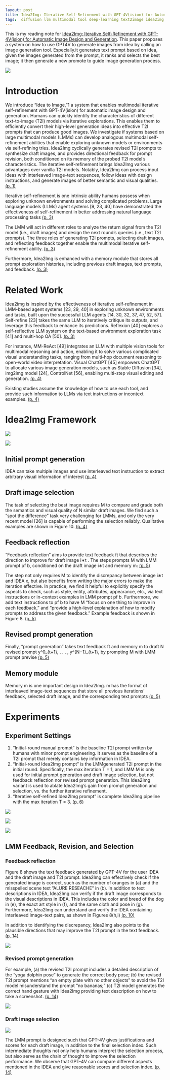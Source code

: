 ```yaml
---
layout: post
title: Idea2Img: Iterative Self-Refinement with GPT-4V(ision) for Automatic Image Design and Generation
tags:  diffusion llm multimodal tool deep-learning text2image idea2img chatgpt llm-agent self-refine reflextion self-reflective mm-react stable-diffusion control-net feedback conversation
---
```


This is my reading note for [Idea2Img: Iterative Self-Refinement with GPT-4V(ision) for Automatic Image Design and Generation](https://idea2img.github.io/). This paper proposes a system on how to use GPT4V to generate images from idea by calling an image generation tool. Especially.it generates text prompt based on idea, given the images generated from the prompt, it ranks and selects the best image; it then generate a new promote to guide image generation process.

![](https://raw.githubusercontent.com/zhangtemplar/zhangtemplar.github.io/master/uPic/yangIdea2ImgIterativeSelfRefinement2023-1-x304-y175.png) 

# Introduction
We introduce “Idea to Image,”1 a system that enables multimodal iterative self-refinement with GPT-4V(ision) for automatic image design and generation. Humans can quickly identify the characteristics of different text-to-image (T2I) models via iterative explorations. This enables them to efficiently convert their high-level generation ideas into effective T2I prompts that can produce good images. We investigate if systems based on large multimodal models (LMMs) can develop analogous multimodal self-refinement abilities that enable exploring unknown models or environments via self-refining tries. Idea2Img cyclically generates revised T2I prompts to synthesize draft images, and provides directional feedback for prompt revision, both conditioned on its memory of the probed T2I model’s characteristics.  The iterative self-refinement brings Idea2Img various advantages over vanilla T2I models. Notably, Idea2Img can process input ideas with interleaved image-text sequences, follow ideas with design instructions, and generate images of better semantic and visual qualities. [(p. 1)](zotero://open-pdf/library/items/X54VBQ2I?page=1&annotation=XQ642AB2)

Iterative self-refinement is one intrinsic ability humans possess when exploring unknown environments and solving complicated problems. Large language models (LLMs) agent systems [9, 23, 40] have demonstrated the effectiveness of self-refinement in better addressing natural language processing tasks [(p. 3)](zotero://open-pdf/library/items/X54VBQ2I?page=3&annotation=G6FYQ8D2)

The LMM will act in different roles to analyze the return signal from the T2I model (i.e., draft images) and design the next round’s queries (i.e., text T2I prompts).  The three roles of generating T2I prompts, selecting draft images, and reflecting feedback together enable the multimodal iterative self-refinement ability. [(p. 3)](zotero://open-pdf/library/items/X54VBQ2I?page=3&annotation=MH6NWITY)

Furthermore, Idea2Img is enhanced with a memory module that stores all prompt exploration histories, including previous draft images, text prompts, and feedback. [(p. 3)](zotero://open-pdf/library/items/X54VBQ2I?page=3&annotation=MC4NB3GK)

# Related Work
Idea2img is inspired by the effectiveness of iterative self-refinement in LMM-based agent systems [23, 29, 40] in exploring unknown environments and tasks, built upon the successful LLM agents [14, 30, 32, 37, 47, 52, 57]. Self-refine [23] takes the same LLM to iteratively critique its outputs, and leverage this feedback to enhance its predictions. Reflexion [40] explores a self-reflective LLM system on the text-based environment exploration task [41] and multi-hop QA [50]. [(p. 3)](zotero://open-pdf/library/items/X54VBQ2I?page=3&annotation=SHC8LETC)

For instance, MM-ReAct [49] integrates an LLM with multiple vision tools for multimodal reasoning and action, enabling it to solve various complicated visual understanding tasks, ranging from multi-hop document reasoning to open-world video interpretation. Visual ChatGPT [45] empowers ChatGPT to allocate various image generation models, such as Stable Diffusion [34], img2img model [24], ControlNet [56], enabling multi-step visual editing and generation. [(p. 4)](zotero://open-pdf/library/items/X54VBQ2I?page=4&annotation=UWNNDPNF)

Existing studies assume the knowledge of how to use each tool, and provide such information to LLMs via text instructions or incontext examples. [(p. 4)](zotero://open-pdf/library/items/X54VBQ2I?page=4&annotation=DD9C3QCU)

# Idea2Img Framework
![](https://raw.githubusercontent.com/zhangtemplar/zhangtemplar.github.io/master/uPic/yangIdea2ImgIterativeSelfRefinement2023-2-x46-y167.png) 

![](https://raw.githubusercontent.com/zhangtemplar/zhangtemplar.github.io/master/uPic/yangIdea2ImgIterativeSelfRefinement2023-5-x43-y470.png) 

## Initial prompt generation
IDEA can take multiple images and use interleaved text instruction to extract arbitrary visual information of interest [(p. 4)](zotero://open-pdf/library/items/X54VBQ2I?page=4&annotation=CLEV2K7X)

## Draft image selection
The task of selecting the best image requires M to compare and grade both the semantics and visual quality of N similar draft images. We find such a “spot the difference” task very challenging for LMMs, and only the very recent model [26] is capable of performing the selection reliably.  Qualitative examples are shown in Figure 10. [(p. 4)](zotero://open-pdf/library/items/X54VBQ2I?page=4&annotation=TMRNHIJW)

## Feedback reflection
“Feedback reflection” aims to provide text feedback ft that describes the direction to improve for draft image i∗t .  The steps prompts M with LMM prompt pf b, conditioned on the draft image i∗t and memory m: [(p. 5)](zotero://open-pdf/library/items/X54VBQ2I?page=5&annotation=NG2G84X7)

The step not only requires M to identify the discrepancy between image i∗t and IDEA x, but also benefits from writing the major errors to make the iteration effective. In practice, we find it helpful to explicitly specify the aspects to check, such as style, entity, attributes, appearance, etc., via text instructions or in-context examples in LMM prompt pf b. Furthermore, we add text instructions to pf b to have M “focus on one thing to improve in each feedback,” and “provide a high-level explanation of how to modify prompts to address the given feedback.” Example feedback is shown in Figure 8. [(p. 5)](zotero://open-pdf/library/items/X54VBQ2I?page=5&annotation=L4CV7FYA)

## Revised prompt generation
Finally, “prompt generation” takes text feedback ft and memory m to draft N revised prompt  y^0_{t+1}, . . . , y^{N−1}_{t+1}, by prompting M with LMM prompt previse [(p. 5)](zotero://open-pdf/library/items/X54VBQ2I?page=5&annotation=CZYRADPV)

## Memory module
Memory m is one important design in Idea2Img. m has the format of interleaved image-text sequences that store all previous iterations’ feedback, selected draft image, and the corresponding text prompts [(p. 5)](zotero://open-pdf/library/items/X54VBQ2I?page=5&annotation=3BKW8HMV)

# Experiments
## Experiment Settings
1. “Initial-round manual prompt” is the baseline T2I prompt written by humans with minor prompt engineering. It serves as the baseline of a T2I prompt that merely contains key information in IDEA.
2. “Initial-round Idea2Img prompt” is the LMMgenerated T2I prompt in the initial round. Specifically, the max iteration T = 1, and LMM M is only used for initial prompt generation and draft image selection, but not feedback reflection nor revised prompt generation. This Idea2Img variant is used to ablate Idea2Img’s gain from prompt generation and selection, vs. the further iterative refinement.
3. “Iterative self-refined Idea2Img prompt” is complete Idea2Img pipeline with the max iteration T = 3. [(p. 6)](zotero://open-pdf/library/items/X54VBQ2I?page=6&annotation=SWCNTPMA)

![](https://raw.githubusercontent.com/zhangtemplar/zhangtemplar.github.io/master/uPic/yangIdea2ImgIterativeSelfRefinement2023-6-x43-y635.png) 

![](https://raw.githubusercontent.com/zhangtemplar/zhangtemplar.github.io/master/uPic/yangIdea2ImgIterativeSelfRefinement2023-6-x307-y475.png) 

![](https://raw.githubusercontent.com/zhangtemplar/zhangtemplar.github.io/master/uPic/yangIdea2ImgIterativeSelfRefinement2023-7-x44-y87.png) 

## LMM Feedback, Revision, and Selection
### Feedback reflection
Figure 8 shows the text feedback generated by GPT-4V for the user IDEA and the draft image and T2I prompt. Idea2Img can effectively check if the generated image is correct, such as the number of oranges in (a) and the misspelled scene text ”ALURE RESEACHE” in (b). In addition to text descriptions in IDEA, Idea2Img can verify if the draft image corresponds to the visual descriptions in IDEA. This includes the color and breed of the dog in (e), the exact art style in (f), and the same cloth and pose in (g). Furthermore, Idea2Img can understand and verify the IDEA containing interleaved image-text pairs, as shown in Figures 8(h,i) [(p. 10)](zotero://open-pdf/library/items/X54VBQ2I?page=10&annotation=ULG5UD9X)

In addition to identifying the discrepancy, Idea2Img also points to the plausible directions that may improve the T2I prompt in the text feedback. [(p. 14)](zotero://open-pdf/library/items/X54VBQ2I?page=14&annotation=6XL26L9X)

![](https://raw.githubusercontent.com/zhangtemplar/zhangtemplar.github.io/master/uPic/yangIdea2ImgIterativeSelfRefinement2023-11-x46-y72.png) 

### Revised prompt generation
For example, (a) the revised T2I prompt includes a detailed description of the “yoga dolphin pose” to generate the correct body pose; (b) the revised T2I prompt mentions “an empty plate with no other objects” to avoid the T2I model misunderstand the prompt “no bananas;” (c) T2I model generates the correct hand gesture with Idea2Img providing text description on how to take a screenshot. [(p. 14)](zotero://open-pdf/library/items/X54VBQ2I?page=14&annotation=Z9AQ6N44)

![](https://raw.githubusercontent.com/zhangtemplar/zhangtemplar.github.io/master/uPic/yangIdea2ImgIterativeSelfRefinement2023-12-x47-y82.png) 

### Draft image selection
![](https://raw.githubusercontent.com/zhangtemplar/zhangtemplar.github.io/master/uPic/yangIdea2ImgIterativeSelfRefinement2023-13-x46-y77.png) 

The LMM prompt is designed such that GPT-4V gives justifications and scores for each draft image, in addition to the final selection index. Such intermediate thoughts not only help humans interpret the selection process, but also serve as the chain of thought to improve the selection performance. We observe that GPT-4V can compare different aspects mentioned in the IDEA and give reasonable scores and selection index. [(p. 14)](zotero://open-pdf/library/items/X54VBQ2I?page=14&annotation=ZBFW5N3T)
